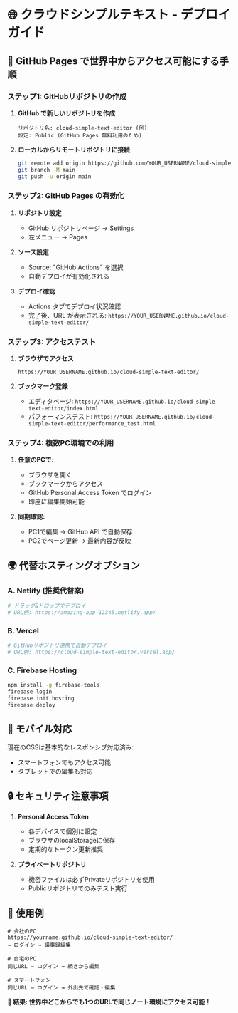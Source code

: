 # 🌐 クラウドシンプルテキスト - デプロイガイド

## 🚀 GitHub Pages で世界中からアクセス可能にする手順

### ステップ1: GitHubリポジトリの作成

1. **GitHub で新しいリポジトリを作成**
   ```
   リポジトリ名: cloud-simple-text-editor (例)
   設定: Public (GitHub Pages 無料利用のため)
   ```

2. **ローカルからリモートリポジトリに接続**
   ```bash
   git remote add origin https://github.com/YOUR_USERNAME/cloud-simple-text-editor.git
   git branch -M main
   git push -u origin main
   ```

### ステップ2: GitHub Pages の有効化

1. **リポジトリ設定**
   - GitHub リポジトリページ → Settings
   - 左メニュー → Pages

2. **ソース設定**
   - Source: "GitHub Actions" を選択
   - 自動デプロイが有効化される

3. **デプロイ確認**
   - Actions タブでデプロイ状況確認
   - 完了後、URL が表示される: `https://YOUR_USERNAME.github.io/cloud-simple-text-editor/`

### ステップ3: アクセステスト

1. **ブラウザでアクセス**
   ```
   https://YOUR_USERNAME.github.io/cloud-simple-text-editor/
   ```

2. **ブックマーク登録**
   - エディタページ: `https://YOUR_USERNAME.github.io/cloud-simple-text-editor/index.html`
   - パフォーマンステスト: `https://YOUR_USERNAME.github.io/cloud-simple-text-editor/performance_test.html`

### ステップ4: 複数PC環境での利用

1. **任意のPCで:**
   - ブラウザを開く
   - ブックマークからアクセス
   - GitHub Personal Access Token でログイン
   - 即座に編集開始可能

2. **同期確認:**
   - PC1で編集 → GitHub API で自動保存
   - PC2でページ更新 → 最新内容が反映

## 🌍 代替ホスティングオプション

### A. Netlify (推奨代替案)
```bash
# ドラッグ&ドロップでデプロイ
# URL例: https://amazing-app-12345.netlify.app/
```

### B. Vercel
```bash
# GitHubリポジトリ連携で自動デプロイ
# URL例: https://cloud-simple-text-editor.vercel.app/
```

### C. Firebase Hosting
```bash
npm install -g firebase-tools
firebase login
firebase init hosting
firebase deploy
```

## 📱 モバイル対応

現在のCSSは基本的なレスポンシブ対応済み:
- スマートフォンでもアクセス可能
- タブレットでの編集も対応

## 🔒 セキュリティ注意事項

1. **Personal Access Token**
   - 各デバイスで個別に設定
   - ブラウザのlocalStorageに保存
   - 定期的なトークン更新推奨

2. **プライベートリポジトリ**
   - 機密ファイルは必ずPrivateリポジトリを使用
   - Publicリポジトリでのみテスト実行

## 🎯 使用例

```
# 会社のPC
https://yourname.github.io/cloud-simple-text-editor/ 
→ ログイン → 議事録編集

# 自宅のPC  
同じURL → ログイン → 続きから編集

# スマートフォン
同じURL → ログイン → 外出先で確認・編集
```

**🌟 結果: 世界中どこからでも1つのURLで同じノート環境にアクセス可能！**